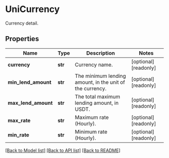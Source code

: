 # UniCurrency

Currency detail.
## Properties
Name | Type | Description | Notes
------------ | ------------- | ------------- | -------------
**currency** | **str** | Currency name. | [optional] [readonly] 
**min_lend_amount** | **str** | The minimum lending amount, in the unit of the currency. | [optional] [readonly] 
**max_lend_amount** | **str** | The total maximum lending amount, in USDT. | [optional] [readonly] 
**max_rate** | **str** | Maximum rate (Hourly). | [optional] [readonly] 
**min_rate** | **str** | Minimum rate (Hourly). | [optional] [readonly] 

[[Back to Model list]](../README.md#documentation-for-models) [[Back to API list]](../README.md#documentation-for-api-endpoints) [[Back to README]](../README.md)


